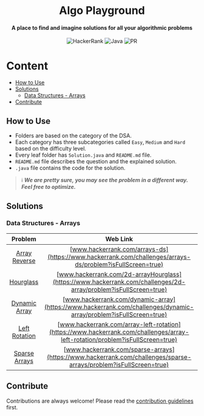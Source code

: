 <h1 align="center">Algo Playground</h1>

<h4 align="center">A place to find and imagine solutions for all your algorithmic problems</h4>

<div align="center">

![HackerRank](https://img.shields.io/badge/-Hackerrank-2EC866?style=Flat-square&logo=HackerRank&logoColor=white)
![Java](https://img.shields.io/badge/java-%23ED8B00.svg?style=Flat-square&logo=java&logoColor=white)
![PR](https://img.shields.io/static/v1?label=Made%20with%20%F0%9F%A4%8D%20by&message=develpoers&color=blue&style=Flat-square)

[comment]: <> (PR welcome badge - https://img.shields.io/static/v1?label=PRs&message=Welcome&color=ff69b4&style=Flat-square)

</div>

# Content
- [How to Use](#how-to-use)
- [Solutions](#solutions)
  - [Data Structures - Arrays](#data-structures---arrays)
- [Contribute](#contribute)

## How to Use
- Folders are based on the category of the DSA.
- Each category has three subcategories called `Easy`, `Medium` and `Hard` based on the difficulty level.
- Every leaf folder has `Solution.java` and `README.md` file.
- `README.md` file describes the question and the explained solution.
- `.java` file contains the code for the solution.


> ℹ️ ***We are pretty sure, you may see the problem in a different way. Feel free to optimize.***

## Solutions
### Data Structures - Arrays
|                                             Problem                                             |                                                            Web Link                                                            |                                             Solution                                              |
|:-----------------------------------------------------------------------------------------------:|:------------------------------------------------------------------------------------------------------------------------------:|:-------------------------------------------------------------------------------------------------:|
|   [Array Reverse](Data%20Structures/Arrays/One%20Dimensional/Easy/array%20reverse/README.md)    |           [www.hackerrank.com/arrays-ds](https://www.hackerrank.com/challenges/arrays-ds/problem?isFullScreen=true)            |  [Solution.java](Data%20Structures/Arrays/One%20Dimensional/Easy/array%20reverse/Solution.java)   |
|        [Hourglass](Data%20Structures/Arrays/Two%20Dimensional/Easy/hourglass/README.md)         |        [www.hackerrank.com/2d-arrayHourglass](https://www.hackerrank.com/challenges/2d-array/problem?isFullScreen=true)        |     [Solution.java](Data%20Structures/Arrays/Two%20Dimensional/Easy/hourglass/Solution.java)      |
|   [Dynamic Array](Data%20Structures/Arrays/Two%20Dimensional/Easy/dynamic%20array/README.md)    |       [www.hackerrank.com/dynamic-array](https://www.hackerrank.com/challenges/dynamic-array/problem?isFullScreen=true)        |  [Solution.java](Data%20Structures/Arrays/Two%20Dimensional/Easy/dynamic%20array/Solution.java)   |
|   [Left Rotation](Data%20Structures/Arrays/One%20Dimensional/Easy/left%20rotation/README.md)    | [www.hackerrank.com/array-left-rotation](https://www.hackerrank.com/challenges/array-left-rotation/problem?isFullScreen=true)  |  [Solution.java](Data%20Structures/Arrays/One%20Dimensional/Easy/left%20rotation/Solution.java)   |
|  [Sparse Arrays](Data%20Structures/Arrays/One%20Dimensional/Medium/sparse%20arrays/README.md)   |       [www.hackerrank.com/sparse-arrays](https://www.hackerrank.com/challenges/sparse-arrays/problem?isFullScreen=true)        | [Solution.java](Data%20Structures/Arrays/One%20Dimensional/Medium/sparse%20arrays/Solution.java)  |
  

## Contribute
Contributions are always welcome! Please read the [contribution guidelines](contributing.md) first.
